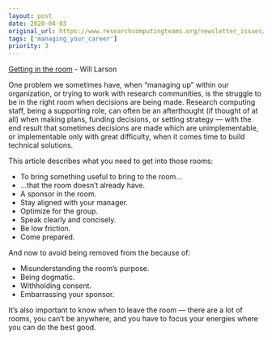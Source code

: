 ```yaml
---
layout: post
date: 2020-04-03
original_url: https://www.researchcomputingteams.org/newsletter_issues/0018
tags: ['managing_your_career']
priority: 3
---
```


<!-- markdownlint-disable MD033 -->
<!-- markdownlint-disable MD041 -->
<!-- markdownlint-disable MD049 -->

[Getting in the room](https://lethain.com/getting-in-the-room/) - Will Larson

One problem we sometimes have, when “managing up” within our organization, or trying to work with research communities, is the struggle to be in the right room when decisions are being made.  Research computing staff, being a supporting role, can often be an afterthought (if thought of at all) when making plans, funding decisions, or setting strategy — with the end result that sometimes decisions are made which are unimplementable, or implementable only with great difficulty, when it comes time to build technical solutions.

This article describes what you need to get into those rooms:

- To bring something useful to bring to the room…
- ...that the room doesn’t already have.
- A sponsor in the room.
- Stay aligned with your manager.
- Optimize for the group.
- Speak clearly and concisely.
- Be low friction.
- Come prepared.

And now to avoid being removed from the because of:

- Misunderstanding the room’s purpose.
- Being dogmatic.
- Withholding consent.
- Embarrassing your sponsor.

It’s also important to know when to leave the room — there are a lot of rooms, you can’t be anywhere, and you have to focus your energies where you can do the best good.

